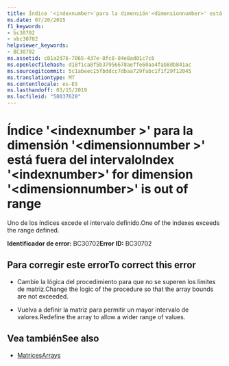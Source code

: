 ```yaml
---
title: Índice '<indexnumber>'para la dimensión'<dimensionnumber>' está fuera del intervalo
ms.date: 07/20/2015
f1_keywords:
- bc30702
- vbc30702
helpviewer_keywords:
- BC30702
ms.assetid: c81a2d76-7065-437e-8fc8-84e8ad01c7c6
ms.openlocfilehash: d18f1ca8f5b37956678aeffe60aa4fab8db841ac
ms.sourcegitcommit: 5c1abeec15fbddcc7dbaa729fabc1f1f29f12045
ms.translationtype: MT
ms.contentlocale: es-ES
ms.lasthandoff: 03/15/2019
ms.locfileid: "58037628"
---
```

# <a name="index-indexnumber-for-dimension-dimensionnumber-is-out-of-range"></a><span data-ttu-id="1362a-102">Índice '\<indexnumber >' para la dimensión '\<dimensionnumber >' está fuera del intervalo</span><span class="sxs-lookup"><span data-stu-id="1362a-102">Index '\<indexnumber>' for dimension '\<dimensionnumber>' is out of range</span></span>
<span data-ttu-id="1362a-103">Uno de los índices excede el intervalo definido.</span><span class="sxs-lookup"><span data-stu-id="1362a-103">One of the indexes exceeds the range defined.</span></span>  
  
 <span data-ttu-id="1362a-104">**Identificador de error:** BC30702</span><span class="sxs-lookup"><span data-stu-id="1362a-104">**Error ID:** BC30702</span></span>  
  
## <a name="to-correct-this-error"></a><span data-ttu-id="1362a-105">Para corregir este error</span><span class="sxs-lookup"><span data-stu-id="1362a-105">To correct this error</span></span>  
  
-   <span data-ttu-id="1362a-106">Cambie la lógica del procedimiento para que no se superen los límites de matriz.</span><span class="sxs-lookup"><span data-stu-id="1362a-106">Change the logic of the procedure so that the array bounds are not exceeded.</span></span>  
  
-   <span data-ttu-id="1362a-107">Vuelva a definir la matriz para permitir un mayor intervalo de valores.</span><span class="sxs-lookup"><span data-stu-id="1362a-107">Redefine the array to allow a wider range of values.</span></span>  
  
## <a name="see-also"></a><span data-ttu-id="1362a-108">Vea también</span><span class="sxs-lookup"><span data-stu-id="1362a-108">See also</span></span>

- [<span data-ttu-id="1362a-109">Matrices</span><span class="sxs-lookup"><span data-stu-id="1362a-109">Arrays</span></span>](../../visual-basic/programming-guide/language-features/arrays/index.md)
